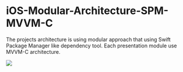 # iOS-Modular-Architecture-SPM-MVVM-C
The projects architecture is using modular approach that using Swift Package Manager like dependency tool. Each presentation module use MVVM-C architecture.

![](https://media3.giphy.com/media/RddpSgtD3HFQQY3y8W/giphy.gif)

